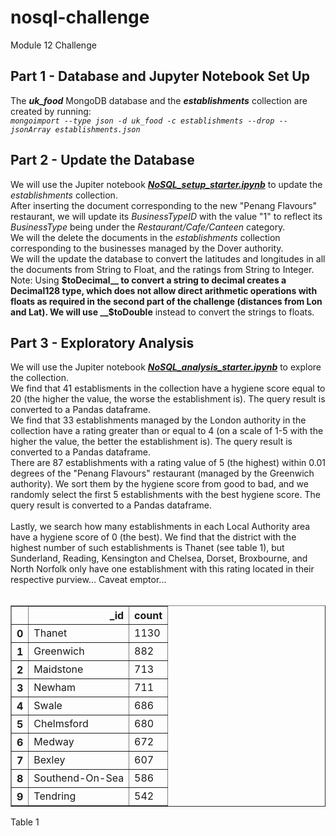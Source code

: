 # nosql-challenge
Module 12 Challenge
## Part 1 - Database and Jupyter Notebook Set Up ##
The <i>**uk_food**</i> MongoDB database and the <i>**establishments**</i> collection are created by running:<br>
<i>`mongoimport --type json -d uk_food -c establishments --drop --jsonArray establishments.json`</i>
<br>

## Part 2 - Update the Database ##
We will use the Jupiter notebook [<i>**NoSQL_setup_starter.ipynb**</i>](https://github.com/xoffvsg/nosql-challenge/blob/main/NoSQL_setup_starter.ipynb) to update the <i>establishments</i> collection.<br>
After inserting the document corresponding to the new "Penang Flavours" restaurant, we will update its _BusinessTypeID_ with the value "1" to reflect its <i>BusinessType</i> being under the  <i>Restaurant/Cafe/Canteen</i> category.<br>
We will the delete the documents in the <i>establishments</i> collection corresponding to the businesses managed by the Dover authority.<br>
We will the update the database to convert the latitudes and longitudes in all the documents from String to Float, and the ratings from String to Integer.<br>
Note: Using __$toDecimal__ to convert a string to decimal creates a Decimal128 type, which does not allow direct arithmetic operations with floats as required in the second part of the challenge (distances from Lon and Lat). We will use __$toDouble__ instead to convert the strings to floats.<br>

## Part 3 - Exploratory Analysis ##
We will use the Jupiter notebook [<i>**NoSQL_analysis_starter.ipynb**</i>](https://github.com/xoffvsg/nosql-challenge/blob/main/NoSQL_analysis_starter.ipynb) to explore the collection.<br>
We find that 41 establisments in the collection have a hygiene score equal to 20 (the higher the value, the worse the establishment is). The query result is converted to a Pandas dataframe.<br>
We find that 33 establishments managed by the London authority in the collection have a rating greater than or equal to 4 (on a scale of 1-5 with the higher the value, the better the establishment is). The query result is converted to a Pandas dataframe.<br>
There are 87 establishments with a rating value of 5 (the highest) within 0.01 degrees of the "Penang Flavours" restaurant (managed by the Greenwich authority). We sort them by the hygiene score from good to bad, and we randomly select the first 5 establishments with the best hygiene score. The query result is converted to a Pandas dataframe.<br>
<br>
Lastly, we search how many establishments in each Local Authority area have a hygiene score of 0 (the best). We find that the district with the highest number of such establishments is Thanet (see table 1), but Sunderland, Reading, Kensington and Chelsea, Dorset, Broxbourne, and North Norfolk only have one establishment with this rating located in their respective purview... Caveat emptor...
<br><br>


<table border="1" class="dataframe">
  <thead>
    <tr style="text-align: right;">
      <th></th>
      <th>_id</th>
      <th>count</th>
    </tr>
  </thead>
  <tbody>
    <tr>
      <th>0</th>
      <td>Thanet</td>
      <td>1130</td>
    </tr>
    <tr>
      <th>1</th>
      <td>Greenwich</td>
      <td>882</td>
    </tr>
    <tr>
      <th>2</th>
      <td>Maidstone</td>
      <td>713</td>
    </tr>
    <tr>
      <th>3</th>
      <td>Newham</td>
      <td>711</td>
    </tr>
    <tr>
      <th>4</th>
      <td>Swale</td>
      <td>686</td>
    </tr>
    <tr>
      <th>5</th>
      <td>Chelmsford</td>
      <td>680</td>
    </tr>
    <tr>
      <th>6</th>
      <td>Medway</td>
      <td>672</td>
    </tr>
    <tr>
      <th>7</th>
      <td>Bexley</td>
      <td>607</td>
    </tr>
    <tr>
      <th>8</th>
      <td>Southend-On-Sea</td>
      <td>586</td>
    </tr>
    <tr>
      <th>9</th>
      <td>Tendring</td>
      <td>542</td>
    </tr>
  </tbody>
</table>
</div>
Table 1



